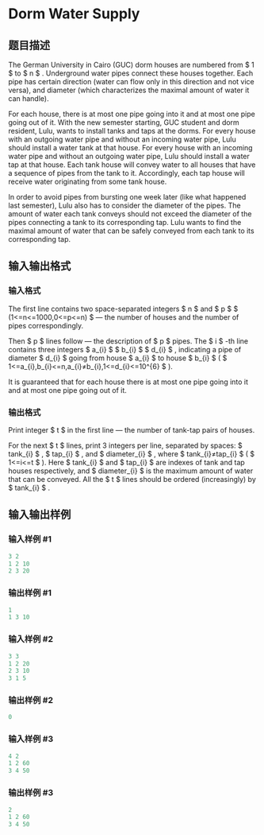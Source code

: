 # Dorm Water Supply

## 题目描述

The German University in Cairo (GUC) dorm houses are numbered from $ 1 $ to $ n $ . Underground water pipes connect these houses together. Each pipe has certain direction (water can flow only in this direction and not vice versa), and diameter (which characterizes the maximal amount of water it can handle).

For each house, there is at most one pipe going into it and at most one pipe going out of it. With the new semester starting, GUC student and dorm resident, Lulu, wants to install tanks and taps at the dorms. For every house with an outgoing water pipe and without an incoming water pipe, Lulu should install a water tank at that house. For every house with an incoming water pipe and without an outgoing water pipe, Lulu should install a water tap at that house. Each tank house will convey water to all houses that have a sequence of pipes from the tank to it. Accordingly, each tap house will receive water originating from some tank house.

In order to avoid pipes from bursting one week later (like what happened last semester), Lulu also has to consider the diameter of the pipes. The amount of water each tank conveys should not exceed the diameter of the pipes connecting a tank to its corresponding tap. Lulu wants to find the maximal amount of water that can be safely conveyed from each tank to its corresponding tap.

## 输入输出格式

### 输入格式

The first line contains two space-separated integers $ n $ and $ p $ $ (1<=n<=1000,0<=p<=n) $ — the number of houses and the number of pipes correspondingly.

Then $ p $ lines follow — the description of $ p $ pipes. The $ i $ -th line contains three integers $ a_{i} $ $ b_{i} $ $ d_{i} $ , indicating a pipe of diameter $ d_{i} $ going from house $ a_{i} $ to house $ b_{i} $ ( $ 1<=a_{i},b_{i}<=n,a_{i}≠b_{i},1<=d_{i}<=10^{6} $ ).

It is guaranteed that for each house there is at most one pipe going into it and at most one pipe going out of it.

### 输出格式

Print integer $ t $ in the first line — the number of tank-tap pairs of houses.

For the next $ t $ lines, print 3 integers per line, separated by spaces: $ tank_{i} $ , $ tap_{i} $ , and $ diameter_{i} $ , where $ tank_{i}≠tap_{i} $ ( $ 1<=i<=t $ ). Here $ tank_{i} $ and $ tap_{i} $ are indexes of tank and tap houses respectively, and $ diameter_{i} $ is the maximum amount of water that can be conveyed. All the $ t $ lines should be ordered (increasingly) by $ tank_{i} $ .

## 输入输出样例

### 输入样例 #1

```cpp
3 2
1 2 10
2 3 20

```
### 输出样例 #1

```cpp
1
1 3 10

```
### 输入样例 #2

```cpp
3 3
1 2 20
2 3 10
3 1 5

```
### 输出样例 #2

```cpp
0

```
### 输入样例 #3

```cpp
4 2
1 2 60
3 4 50

```
### 输出样例 #3

```cpp
2
1 2 60
3 4 50

```
